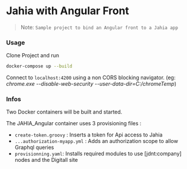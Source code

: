 # Jahia with Angular Front

> Note: `Sample project to bind an Angular front to a Jahia app`

### Usage

Clone Project and run 
```sh
docker-compose up --build
```
Connect to `localhost:4200` using a non CORS blocking navigator.
(eg: _chrome.exe --disable-web-security --user-data-dir=C:/chromeTemp_)

### Infos

Two Docker containers will be built and started.

The JAHIA_Angular container uses 3 provisioning files : 

* `create-token.groovy` : Inserts a token for Api access to Jahia
* `...authorization-myapp.yml` : Adds an authorization scope to allow Graphql queries
* `provisionning.yaml`: Installs required modules to use [jdnt:company] nodes and the Digitall site
